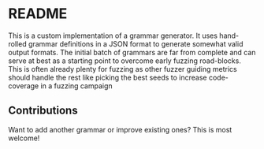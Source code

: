 # README

This is a custom implementation of a grammar generator.
It uses hand-rolled grammar definitions in a JSON format to
generate somewhat valid output formats. The initial batch
of grammars are far from complete and can serve at best as
a starting point to overcome early fuzzing road-blocks.
This is often already plenty for fuzzing as other fuzzer
guiding metrics should handle the rest like picking the best
seeds to increase code-coverage in a fuzzing campaign

## Contributions

Want to add another grammar or improve existing ones?
This is most welcome!
